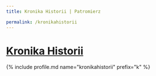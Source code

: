 ```yaml
---
title: Kronika Historii | Patromierz

permalink: /kronikahistorii
---
```


# [Kronika Historii](https://patronite.pl/kronikahistorii)

{% include profile.md name="kronikahistorii" prefix="k" %}
